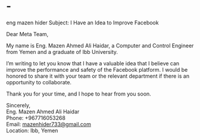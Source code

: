 # -
eng mazen hider
Subject: I Have an Idea to Improve Facebook

Dear Meta Team,

My name is Eng. Mazen Ahmed Ali Haidar, a Computer and Control Engineer from Yemen and a graduate of Ibb University.

I’m writing to let you know that I have a valuable idea that I believe can improve the performance and safety of the Facebook platform. I would be honored to share it with your team or the relevant department if there is an opportunity to collaborate.

Thank you for your time, and I hope to hear from you soon.

Sincerely,  
Eng. Mazen Ahmed Ali Haidar  
Phone: +967716053268  
Email: mazenhider733@gmail.com  
Location: Ibb, Yemen

